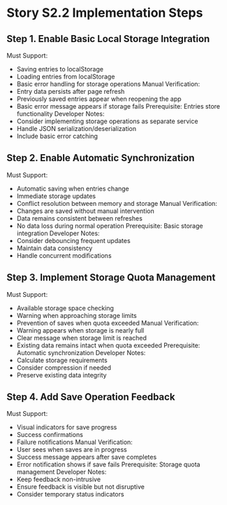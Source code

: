 # Story S2.2 Implementation Steps

## Step 1. Enable Basic Local Storage Integration
Must Support:
- Saving entries to localStorage
- Loading entries from localStorage
- Basic error handling for storage operations
Manual Verification:
- Entry data persists after page refresh
- Previously saved entries appear when reopening the app
- Basic error message appears if storage fails
Prerequisite: Entries store functionality
Developer Notes:
- Consider implementing storage operations as separate service
- Handle JSON serialization/deserialization
- Include basic error catching

## Step 2. Enable Automatic Synchronization
Must Support:
- Automatic saving when entries change
- Immediate storage updates
- Conflict resolution between memory and storage
Manual Verification:
- Changes are saved without manual intervention
- Data remains consistent between refreshes
- No data loss during normal operation
Prerequisite: Basic storage integration
Developer Notes:
- Consider debouncing frequent updates
- Maintain data consistency
- Handle concurrent modifications

## Step 3. Implement Storage Quota Management
Must Support:
- Available storage space checking
- Warning when approaching storage limits
- Prevention of saves when quota exceeded
Manual Verification:
- Warning appears when storage is nearly full
- Clear message when storage limit is reached
- Existing data remains intact when quota exceeded
Prerequisite: Automatic synchronization
Developer Notes:
- Calculate storage requirements
- Consider compression if needed
- Preserve existing data integrity

## Step 4. Add Save Operation Feedback
Must Support:
- Visual indicators for save progress
- Success confirmations
- Failure notifications
Manual Verification:
- User sees when saves are in progress
- Success message appears after save completes
- Error notification shows if save fails
Prerequisite: Storage quota management
Developer Notes:
- Keep feedback non-intrusive
- Ensure feedback is visible but not disruptive
- Consider temporary status indicators
